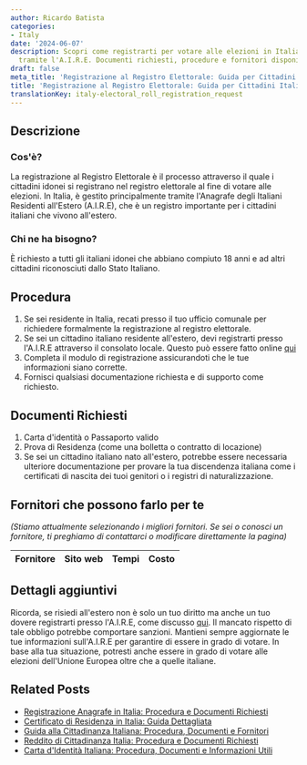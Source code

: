 ```yaml
---
author: Ricardo Batista
categories:
- Italy
date: '2024-06-07'
description: Scopri come registrarti per votare alle elezioni in Italia o all'estero
  tramite l'A.I.R.E. Documenti richiesti, procedure e fornitori disponibili per te.
draft: false
meta_title: 'Registrazione al Registro Elettorale: Guida per Cittadini Italiani'
title: 'Registrazione al Registro Elettorale: Guida per Cittadini Italiani'
translationKey: italy-electoral_roll_registration_request
---
```



## Descrizione
### Cos'è?
La registrazione al Registro Elettorale è il processo attraverso il quale i cittadini idonei si registrano nel registro elettorale al fine di votare alle elezioni. In Italia, è gestito principalmente tramite l'Anagrafe degli Italiani Residenti all'Estero (A.I.R.E), che è un registro importante per i cittadini italiani che vivono all'estero.

### Chi ne ha bisogno?
È richiesto a tutti gli italiani idonei che abbiano compiuto 18 anni e ad altri cittadini riconosciuti dallo Stato Italiano.

## Procedura
1. Se sei residente in Italia, recati presso il tuo ufficio comunale per richiedere formalmente la registrazione al registro elettorale.
2. Se sei un cittadino italiano residente all'estero, devi registrarti presso l'A.I.R.E attraverso il consolato locale. Questo può essere fatto online [qui](https://serviziconsolari.esteri.it/ScoFE/home.do)
3. Completa il modulo di registrazione assicurandoti che le tue informazioni siano corrette.
4. Fornisci qualsiasi documentazione richiesta e di supporto come richiesto.

## Documenti Richiesti
1. Carta d'identità o Passaporto valido
2. Prova di Residenza (come una bolletta o contratto di locazione)
3. Se sei un cittadino italiano nato all'estero, potrebbe essere necessaria ulteriore documentazione per provare la tua discendenza italiana come i certificati di nascita dei tuoi genitori o i registri di naturalizzazione.

## Fornitori che possono farlo per te

_(Stiamo attualmente selezionando i migliori fornitori. Se sei o conosci un fornitore, ti preghiamo di contattarci o modificare direttamente la pagina)_

| Fornitore       |     Sito web    |     Tempi        |       Costo      |
| :-------------: | :-------------: |  :-------------: | :-------------: |

## Dettagli aggiuntivi
Ricorda, se risiedi all'estero non è solo un tuo diritto ma anche un tuo dovere registrarti presso l'A.I.R.E, come discusso [qui](https://www.esteri.it/mae/it/servizi/italiani-all-estero/serviziconsolari.html). Il mancato rispetto di tale obbligo potrebbe comportare sanzioni. Mantieni sempre aggiornate le tue informazioni sull'A.I.R.E per garantire di essere in grado di votare. In base alla tua situazione, potresti anche essere in grado di votare alle elezioni dell'Unione Europea oltre che a quelle italiane.


## Related Posts

- [Registrazione Anagrafe in Italia: Procedura e Documenti Richiesti](https://tramitit.com/it/guides/italy/iscrizione_al_registro_degli_anagrafici/)
- [Certificato di Residenza in Italia: Guida Dettagliata](https://tramitit.com/it/guides/italy/richiesta_certificato_di_residenza/)
- [Guida alla Cittadinanza Italiana: Procedura, Documenti e Fornitori](https://tramitit.com/it/guides/italy/richiesta_di_cittadinanza_italiana/)
- [Reddito di Cittadinanza Italia: Procedura e Documenti Richiesti](https://tramitit.com/it/guides/italy/domanda_di_sostegno_al_reddito/)
- [Carta d'Identità Italiana: Procedura, Documenti e Informazioni Utili](https://tramitit.com/it/guides/italy/richiesta_di_carta_didentita/)